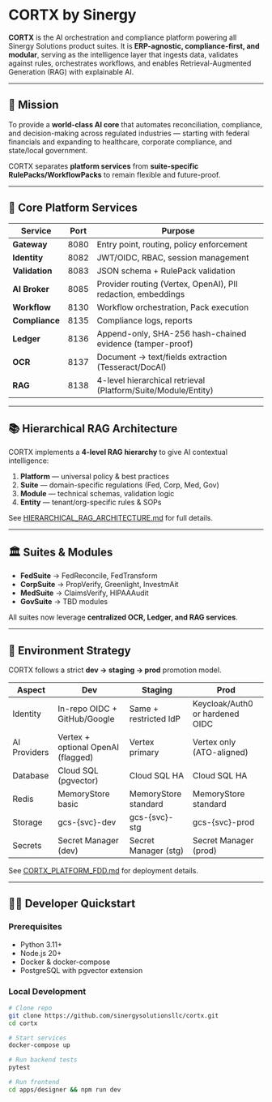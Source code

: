 # CORTX by Sinergy

**CORTX** is the AI orchestration and compliance platform powering all Sinergy Solutions product suites. It is **ERP-agnostic, compliance-first, and modular**, serving as the intelligence layer that ingests data, validates against rules, orchestrates workflows, and enables Retrieval-Augmented Generation (RAG) with explainable AI.

---

## 🚀 Mission

To provide a **world-class AI core** that automates reconciliation, compliance, and decision-making across regulated industries — starting with federal financials and expanding to healthcare, corporate compliance, and state/local government.

CORTX separates **platform services** from **suite-specific RulePacks/WorkflowPacks** to remain flexible and future-proof.

---

## 🧩 Core Platform Services

| Service       | Port | Purpose |
|---------------|------|---------|
| **Gateway**   | 8080 | Entry point, routing, policy enforcement |
| **Identity**  | 8082 | JWT/OIDC, RBAC, session management |
| **Validation**| 8083 | JSON schema + RulePack validation |
| **AI Broker** | 8085 | Provider routing (Vertex, OpenAI), PII redaction, embeddings |
| **Workflow**  | 8130 | Workflow orchestration, Pack execution |
| **Compliance**| 8135 | Compliance logs, reports |
| **Ledger**    | 8136 | Append-only, SHA-256 hash-chained evidence (tamper-proof) |
| **OCR**       | 8137 | Document → text/fields extraction (Tesseract/DocAI) |
| **RAG**       | 8138 | 4-level hierarchical retrieval (Platform/Suite/Module/Entity) |

---

## 📚 Hierarchical RAG Architecture

CORTX implements a **4-level RAG hierarchy** to give AI contextual intelligence:

1. **Platform** — universal policy & best practices  
2. **Suite** — domain-specific regulations (Fed, Corp, Med, Gov)  
3. **Module** — technical schemas, validation logic  
4. **Entity** — tenant/org-specific rules & SOPs  

See [HIERARCHICAL_RAG_ARCHITECTURE.md](./HIERARCHICAL_RAG_ARCHITECTURE.md) for full details.

---

## 🏛 Suites & Modules

- **FedSuite** → FedReconcile, FedTransform  
- **CorpSuite** → PropVerify, Greenlight, InvestmAit  
- **MedSuite** → ClaimsVerify, HIPAAAudit  
- **GovSuite** → TBD modules  

All suites now leverage **centralized OCR, Ledger, and RAG services**.

---

## 🔐 Environment Strategy

CORTX follows a strict **dev → staging → prod** promotion model.

| Aspect | Dev | Staging | Prod |
|--------|-----|---------|------|
| Identity | In-repo OIDC + GitHub/Google | Same + restricted IdP | Keycloak/Auth0 or hardened OIDC |
| AI Providers | Vertex + optional OpenAI (flagged) | Vertex primary | Vertex only (ATO-aligned) |
| Database | Cloud SQL (pgvector) | Cloud SQL HA | Cloud SQL HA |
| Redis | MemoryStore basic | MemoryStore standard | MemoryStore standard |
| Storage | gcs-{svc}-dev | gcs-{svc}-stg | gcs-{svc}-prod |
| Secrets | Secret Manager (dev) | Secret Manager (stg) | Secret Manager (prod) |

See [CORTX_PLATFORM_FDD.md](./CORTX_PLATFORM_FDD.md) for deployment details.

---

## 👩‍💻 Developer Quickstart

### Prerequisites
- Python 3.11+
- Node.js 20+
- Docker & docker-compose
- PostgreSQL with pgvector extension

### Local Development
```bash
# Clone repo
git clone https://github.com/sinergysolutionsllc/cortx.git
cd cortx

# Start services
docker-compose up

# Run backend tests
pytest

# Run frontend
cd apps/designer && npm run dev